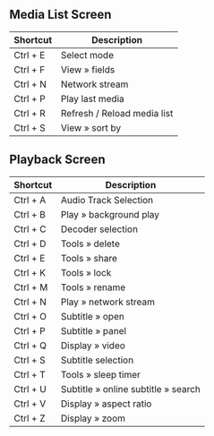 ## Media List Screen
Shortcut | Description
------------ | -------------
Ctrl + E | Select mode | 
Ctrl + F | View » fields | 
Ctrl + N | Network stream | 
Ctrl + P | Play last media | 
Ctrl + R | Refresh / Reload media list | 
Ctrl + S | View » sort by | 

## Playback Screen
Shortcut | Description
------------ | -------------
Ctrl + A | Audio Track Selection | 
Ctrl + B | Play » background play | 
Ctrl + C | Decoder selection | 
Ctrl + D | Tools » delete | 
Ctrl + E | Tools » share | 
Ctrl + K | Tools » lock | 
Ctrl + M | Tools » rename | 
Ctrl + N | Play » network stream | 
Ctrl + O | Subtitle » open | 
Ctrl + P | Subtitle » panel | 
Ctrl + Q | Display » video | 
Ctrl + S | Subtitle selection | 
Ctrl + T | Tools » sleep timer | 
Ctrl + U | Subtitle » online subtitle » search | 
Ctrl + V | Display » aspect ratio | 
Ctrl + Z | Display » zoom | 
